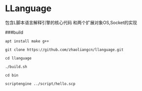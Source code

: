 # LLanguage

包含L脚本语言解释引擎的核心代码
和两个扩展对象OS,Socket的实现

###build

```shell
apt install make g++

git clone https://github.com/zhaoliangcn/llanguage.git

cd llanguage

./build.sh

cd bin

scriptengine ../script/hello.scp
```


